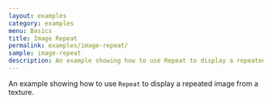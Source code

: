 ```yaml
---
layout: examples
category: examples
menu: Basics
title: Image Repeat
permalink: examples/image-repeat/
sample: image-repeat
description: An example showing how to use Repeat to display a repeated image from a texture.
---
```


An example showing how to use `Repeat` to display a repeated image from a texture.

